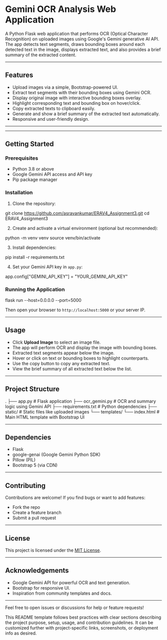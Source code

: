 # Gemini OCR Analysis Web Application

A Python Flask web application that performs OCR (Optical Character Recognition) on uploaded images using Google's Gemini generative AI API. The app detects text segments, draws bounding boxes around each detected text in the image, displays extracted text, and also provides a brief summary of the extracted content.

---

## Features

- Upload images via a simple, Bootstrap-powered UI.
- Extract text segments with their bounding boxes using Gemini OCR.
- Display original image with interactive bounding boxes overlay.
- Highlight corresponding text and bounding box on hover/click.
- Copy extracted texts to clipboard easily.
- Generate and show a brief summary of the extracted text automatically.
- Responsive and user-friendly design.

---

---

## Getting Started

### Prerequisites

- Python 3.8 or above
- Google Gemini API access and API key
- Pip package manager

### Installation

1. Clone the repository:

git clone https://github.com/asravankumar/ERAV4_Assignment3.git
cd ERAV4_Assignment3


2. Create and activate a virtual environment (optional but recommended):

python -m venv venv
source venv/bin/activate


3. Install dependencies:

pip install -r requirements.txt


4. Set your Gemini API key in `app.py`:

app.config["GEMINI_API_KEY"] = "YOUR_GEMINI_API_KEY"


### Running the Application

flask run --host=0.0.0.0 --port=5000


Then open your browser to `http://localhost:5000` or your server IP.

---

## Usage

- Click **Upload Image** to select an image file.
- The app will perform OCR and display the image with bounding boxes.
- Extracted text segments appear below the image.
- Hover or click on text or bounding boxes to highlight counterparts.
- Use the copy button to copy any extracted text.
- View the brief summary of all extracted text below the list.

---

## Project Structure


.
├── app.py # Flask application
├── ocr_gemini.py # OCR and summary logic using Gemini API
├── requirements.txt # Python dependencies
├── static/ # Static files like uploaded images
└── templates/
└── index.html # Main HTML template with Bootstrap UI


---

## Dependencies

- Flask
- google-genai (Google Gemini Python SDK)
- Pillow (PIL)
- Bootstrap 5 (via CDN)

---

## Contributing

Contributions are welcome! If you find bugs or want to add features:
- Fork the repo
- Create a feature branch
- Submit a pull request

---

## License

This project is licensed under the [MIT License](LICENSE).

---

## Acknowledgements

- Google Gemini API for powerful OCR and text generation.
- Bootstrap for responsive UI.
- Inspiration from community templates and docs.

---

Feel free to open issues or discussions for help or feature requests!


This README template follows best practices with clear sections describing the project purpose, setup, usage, and contribution guidelines. It can be customized further with project-specific links, screenshots, or deployment info as desired.

